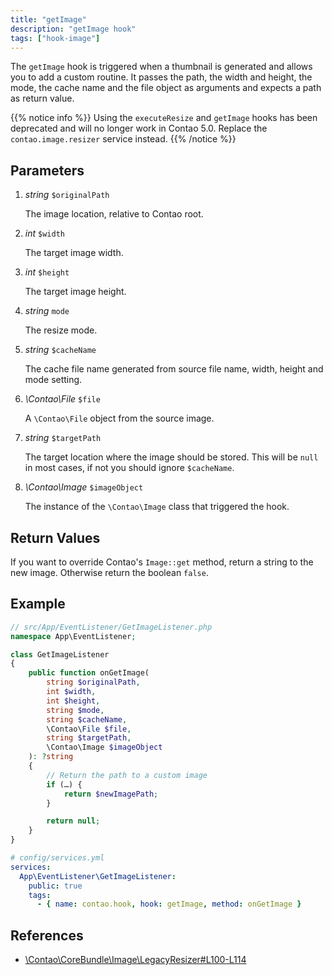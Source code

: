 ```yaml
---
title: "getImage"
description: "getImage hook"
tags: ["hook-image"]
---
```


The `getImage` hook is triggered when a thumbnail is generated and allows you to
add a custom routine. It passes the path, the width and height, the mode, the
cache name and the file object as arguments and expects a path as return value.


{{% notice info %}}
Using the `executeResize` and `getImage` hooks has been deprecated and will no 
longer work in Contao 5.0. Replace the `contao.image.resizer` service instead.
{{% /notice %}}


## Parameters

1. *string* `$originalPath`

    The image location, relative to Contao root.

2. *int* `$width`

    The target image width.

3. *int* `$height`

    The target image height.
    
4. *string* `mode`

    The resize mode.

5. *string* `$cacheName`

    The cache file name generated from source file name, width, height and mode
    setting.

6. *\Contao\File* `$file`

    A `\Contao\File` object from the source image.

7. *string* `$targetPath`

    The target location where the image should be stored. This will be `null` in
    most cases, if not you should ignore `$cacheName`.

8. *\Contao\Image* `$imageObject`
 
    The instance of the `\Contao\Image` class that triggered the hook.


## Return Values

If you want to override Contao's `Image::get` method, return a string to the new image. 
Otherwise return the boolean `false`.


## Example

```php
// src/App/EventListener/GetImageListener.php
namespace App\EventListener;

class GetImageListener
{
    public function onGetImage(
        string $originalPath, 
        int $width, 
        int $height, 
        string $mode, 
        string $cacheName, 
        \Contao\File $file, 
        string $targetPath, 
        \Contao\Image $imageObject
    ): ?string
    {
        // Return the path to a custom image
        if (…) {
            return $newImagePath;
        }

        return null;
    }
}
```

```yml
# config/services.yml
services:
  App\EventListener\GetImageListener:
    public: true
    tags:
      - { name: contao.hook, hook: getImage, method: onGetImage }
```


## References

* [\Contao\CoreBundle\Image\LegacyResizer#L100-L114](https://github.com/contao/contao/blob/4.7.6/core-bundle/src/Image/LegacyResizer.php#L100-L114)
